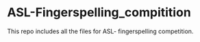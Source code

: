 # ASL-Fingerspelling_compitition
This repo includes all the files for ASL- fingerspelling competition.
